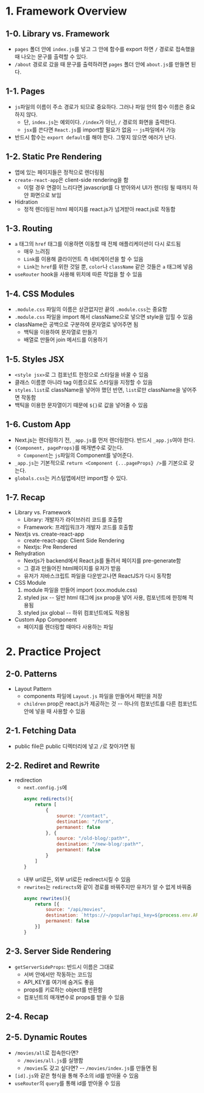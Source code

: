 # 1. Framework Overview

## 1-0. Library vs. Framework

- `pages` 폴더 안에 `index.js`를 넣고 그 안에 함수를 export 하면 `/` 경로로 접속했을 때 나오는 문구를 출력할 수 있다.
- `/about` 경로로 갔을 때 문구를 출력하려면 `pages` 폴더 안에 `about.js`를 만들면 된다.

## 1-1. Pages
- `js`파일의 이름이 주소 경로가 되므로 중요하다. 그러나 파일 안의 함수 이름은 중요하지 않다.
    - 단, `index.js`는 예외이다. `/index`가 아닌, `/` 경로의 화면을 출력한다.
    - `jsx`를 쓴다면 `React.js`를 import할 필요가 없음 -- `js`파일에서 가능
- 반드시 함수는 `export default`를 해야 한다. 그렇지 않으면 에러가 난다.

## 1-2. Static Pre Rendering
- 앱에 있는 페이지들은 정적으로 렌더링됨
- `create-react-app`은 client-side rendering을 함
    - 이럴 경우 연결이 느리다면 javascript를 다 받아와서 UI가 렌더링 될 때까지 하얀 화면으로 보임
- Hidration
    - 정적 렌더링된 html 페이지를 react.js가 넘겨받아 react.js로 작동함
    
## 1-3. Routing
- `a` 태그의 `href` 태그를 이용하면 이동할 때 전체 애플리케이션이 다시 로드됨
    - 매우 느려짐
    - `Link`를 이용해 클라이언트 측 네비게이션을 할 수 있음
    - `Link`는 `href`를 위한 것일 뿐, `color`나 `className` 같은 것들은 `a` 태그에 넣음
- `useRouter` hook을 사용해 위치에 따른 작업을 할 수 있음

## 1-4. CSS Modules
- `.module.css` 파일의 이름은 상관없지만 끝의 `.module.css`는 중요함
- `.module.css` 파일을 import 해서 className으로 넣으면 style을 입힐 수 있음
- className은 공백으로 구분하여 문자열로 넣어주면 됨
    - 백틱을 이용하여 문자열로 만들기
    - 배열로 만들어 join 메서드를 이용하기

## 1-5. Styles JSX
- `<style jsx>`로 그 컴포넌트 한정으로 스타일을 바꿀 수 있음
- 클래스 이름뿐 아니라 tag 이름으로도 스타일을 지정할 수 있음
- `styles.list`로 className을 넣어야 했던 반면, `list`로만 className을 넣어주면 작동함
- 백틱을 이용한 문자열이기 때문에 `${}`로 값을 넣어줄 수 있음

## 1-6. Custom App
- Next.js는 렌더링하기 전, `_app.js`를 먼저 렌더링한다. 반드시 `_app.js`여야 한다.
- `{Component, pageProps}`를 매개변수로 갖는다.
    - `Component`는 `js`파일의 Component를 넣어준다.
- `_app.js`는 기본적으로 `return <Component {...pageProps} />`를 기본으로 갖는다.
- `globals.css`는 커스텀앱에서만 import할 수 있다.

## 1-7. Recap
- Library vs. Framework
    - Library: 개발자가 라이브러리 코드를 호출함
    - Framework: 프레임워크가 개발자 코드를 호출함
- Nextjs vs. create-react-app
    - create-react-app: Client Side Rendering
    - Nextjs: Pre Rendered
- Rehydration
    - Nextjs가 backend에서 React.js를 돌려서 페이지를 pre-generate함
    - 그 결과 만들어진 html페이지를 유저가 받음
    - 유저가 자바스크립트 파일을 다운받고나면 ReactJS가 다시 동작함
- CSS Module
    1. module 파일을 만들어 import (xxx.module.css)
    2. styled jsx -- 일반 html 태그에 jsx prop을 넣어 사용, 컴포넌트에 한정해 적용됨
    3. styled jsx global -- 하위 컴포넌트에도 적용됨
- Custom App Component
    - 페이지를 렌더링할 때마다 사용하는 파일

# 2. Practice Project

## 2-0. Patterns
- Layout Pattern
    - components 파일에 `Layout.js` 파일을 만들어서 패턴을 저장
    - `children` prop은 react.js가 제공하는 것 -- 하나의 컴포넌트를 다른 컴포넌트 안에 넣을 때 사용할 수 있음

## 2-1. Fetching Data
- public file은 public 디렉터리에 넣고 `/`로 찾아가면 됨

## 2-2. Rediret and Rewrite
- redirection
    - `next.config.js`에 
        ```javascript
        async redirects(){
            return [
                {
                    source: "/contact",
                    destination: "/form",
                    permanent: false
                }, {
                    source: "/old-blog/:path*",
                    destination: "/new-blog/:path*",
                    permanent: false
                }
            ]
        }
        ```
    - 내부 url로든, 외부 url로든 redirect시킬 수 있음
    - `rewrites`는 `redirects`와 같이 경로를 바꿔주지만 유저가 알 수 없게 바꿔줌
        ```javascript
        async rewrites(){
            return [{
                source: "/api/movies",
                destination: `https://~/popular?api_key=${process.env.API_KEY}`,
                permanent: false
            }]
        }
        ```

## 2-3. Server Side Rendering
- `getServerSideProps`: 반드시 이름은 그대로
    - 서버 안에서만 작동하는 코드임
    - API_KEY를 여기에 숨겨도 좋음
    - props를 키로하는 object를 반환함
    - 컴포넌트의 매개변수로 props를 받을 수 있음
    
## 2-4. Recap

## 2-5. Dynamic Routes
- `/movies/all`로 접속한다면?
    - `/movies/all.js`를 실행함
    - `/movies`도 갖고 싶다면? -- `/movies/index.js`를 만들면 됨
- `[id].js`와 같은 형식을 통해 주소의 id를 받아올 수 있음
- `useRouter`의 `query`를 통해 id를 받아올 수 있음